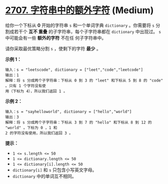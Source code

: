 # [2707. 字符串中的额外字符][link] (Medium)

[link]: https://leetcode.cn/problems/extra-characters-in-a-string/

给你一个下标从 **0** 开始的字符串 `s` 和一个单词字典 `dictionary` 。你需要将 `s` 分割成若干个 **互不
重叠** 的子字符串，每个子字符串都在 `dictionary` 中出现过。 `s` 中可能会有一些 **额外的字符** 不在任
何子字符串中。

请你采取最优策略分割 `s` ，使剩下的字符 **最少** 。

**示例 1：**

```
输入：s = "leetscode", dictionary = ["leet","code","leetcode"]
输出：1
解释：将 s 分成两个子字符串：下标从 0 到 3 的 "leet" 和下标从 5 到 8 的 "code" 。只有 1 个字符没有使
用（下标为 4），所以我们返回 1 。
```

**示例 2：**

```
输入：s = "sayhelloworld", dictionary = ["hello","world"]
输出：3
解释：将 s 分成两个子字符串：下标从 3 到 7 的 "hello" 和下标从 8 到 12 的 "world" 。下标为 0 ，1 和 
2 的字符没有使用，所以我们返回 3 。
```

**提示：**

- `1 <= s.length <= 50`
- `1 <= dictionary.length <= 50`
- `1 <= dictionary[i].length <= 50`
- `dictionary[i]` 和 `s` 只包含小写英文字母。
- `dictionary` 中的单词互不相同。
